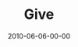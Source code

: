 ---
layout: message
category: message
series: "Lavish"
title: "Give"
date: 2010-06-06-00-00
message_id: 623
program: "http://s3.amazonaws.com/crossroads-media/documents/06_05-06_10Program.pdf"
audio: "http://s3.amazonaws.com/crossroads-media/messages/audio/Lavish05.mp3"
audio-duration: "28:59"
description: "Brian Tome talks about what it looks like to give grace."
video: "http://s3.amazonaws.com/crossroads-media/messages/video/Lavish05.mp4"
video-duration: "28:59"
yt-embed-url: "//www.youtube.com/embed/ZL5Na7iGRiE"
video-image: "http://s3.amazonaws.com/crossroads-media/images/Lavish05_Still.jpg"
tag: 
 - lavish
 - tome
 - give
 - grace
 - prodigal-son
explicit: false
---